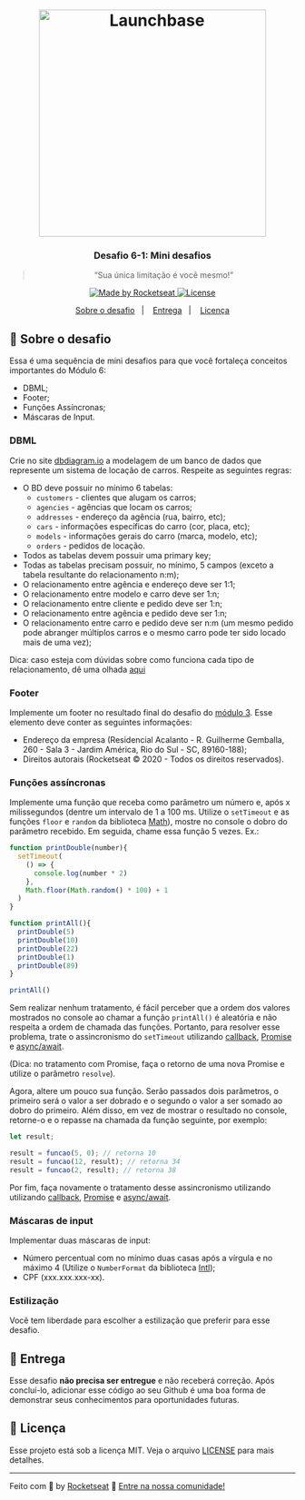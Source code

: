 <h1 align="center">
    <img alt="Launchbase" src="https://storage.googleapis.com/golden-wind/bootcamp-launchbase/logo.png" width="400px" />
</h1>

<h3 align="center">
  Desafio 6-1: Mini desafios
</h3>

<blockquote align="center">“Sua única limitação é você mesmo!”</blockquote>

<p align="center">

  <a href="https://rocketseat.com.br">
    <img alt="Made by Rocketseat" src="https://img.shields.io/badge/made%20by-Rocketseat-%23F8952D">
  </a>

  <a href="LICENSE" >
    <img alt="License" src="https://img.shields.io/badge/license-MIT-%23F8952D">
  </a>

</p>

<p align="center">
  <a href="#rocket-sobre-o-desafio">Sobre o desafio</a>&nbsp;&nbsp;&nbsp;|&nbsp;&nbsp;&nbsp;
  <a href="#calendar-entrega">Entrega</a>&nbsp;&nbsp;&nbsp;|&nbsp;&nbsp;&nbsp;
  <a href="#memo-licença">Licença</a>
</p>

## :rocket: Sobre o desafio

Essa é uma sequência de mini desafios para que você fortaleça conceitos importantes do Módulo 6:

- DBML;
- Footer;
- Funções Assíncronas;
- Máscaras de Input.

### DBML

Crie no site [dbdiagram.io](https://dbdiagram.io/home) a modelagem de um banco de dados que represente um sistema de locação de carros. Respeite as seguintes regras:

- O BD deve possuir no mínimo 6 tabelas:
  - `customers` - clientes que alugam os carros;
  - `agencies` - agências que locam os carros;
  - `addresses` - endereço da agência (rua, bairro, etc);
  - `cars` - informações específicas do carro (cor, placa, etc);
  - `models` - informações gerais do carro (marca, modelo, etc);
  - `orders` - pedidos de locação.
- Todos as tabelas devem possuir uma primary key;
- Todas as tabelas precisam possuir, no mínimo, 5 campos (exceto a tabela resultante do relacionamento n:m);
- O relacionamento entre agência e endereço deve ser 1:1;
- O relacionamento entre modelo e carro deve ser 1:n;
- O relacionamento entre cliente e pedido deve ser 1:n;
- O relacionamento entre agência e pedido deve ser 1:n;
- O relacionamento entre carro e pedido deve ser n:m (um mesmo pedido pode abranger múltiplos carros e o mesmo carro pode ter sido locado mais de uma vez);

Dica: caso esteja com dúvidas sobre como funciona cada tipo de relacionamento, dê uma olhada [aqui](https://sites.google.com/site/uniplibancodedados1/aulas/aula-7---tipos-de-relacionamento)

### Footer

Implemente um footer no resultado final do desafio do [módulo 3](https://github.com/Rocketseat/bootcamp-launchbase-desafios-03/blob/master/desafios/03-3-pagina-descricao-curso.md). Esse elemento deve conter as seguintes informações:

- Endereço da empresa (Residencial Acalanto - R. Guilherme Gemballa, 260 - Sala 3 - Jardim América, Rio do Sul - SC, 89160-188);
- Direitos autorais (Rocketseat © 2020 - Todos os direitos reservados).

### Funções assíncronas

Implemente uma função que receba como parâmetro um número e, após x milissegundos (dentre um intervalo de 1 a 100 ms. Utilize o `setTimeout` e as funções `floor` e `random` da biblioteca [Math](https://developer.mozilla.org/pt-BR/docs/Web/JavaScript/Reference/Global_Objects/Math)), mostre no console o dobro do parâmetro recebido. Em seguida, chame essa função 5 vezes. Ex.:

```js
function printDouble(number){
  setTimeout(
    () => {
      console.log(number * 2)
    }, 
    Math.floor(Math.random() * 100) + 1
  )
}

function printAll(){
  printDouble(5)
  printDouble(10)
  printDouble(22)
  printDouble(1)
  printDouble(89)
}

printAll()
```

Sem realizar nenhum tratamento, é fácil perceber que a ordem dos valores mostrados no console ao chamar a função `printAll()` é aleatória e não respeita a ordem de chamada das funções. Portanto, para resolver esse problema, trate o assincronismo do `setTimeout` utilizando [callback](https://developer.mozilla.org/pt-BR/docs/Glossario/Callback_function), [Promise](https://developer.mozilla.org/pt-BR/docs/Web/JavaScript/Reference/Global_Objects/Promise) e [async/await](https://developer.mozilla.org/pt-BR/docs/Web/JavaScript/Reference/Operators/await).

(Dica: no tratamento com Promise, faça o retorno de uma nova Promise e utilize o parâmetro `resolve`).

Agora, altere um pouco sua função. Serão passados dois parâmetros, o primeiro será o valor a ser dobrado e o segundo o valor a ser somado ao dobro do primeiro. Além disso, em vez de mostrar o resultado no console, retorne-o e o repasse na chamada da função seguinte, por exemplo:

```js
let result;

result = funcao(5, 0); // retorna 10
result = funcao(12, result); // retorna 34
result = funcao(2, result); // retorna 38
```

Por fim, faça novamente o tratamento desse assincronismo utilizando utilizando [callback](https://developer.mozilla.org/pt-BR/docs/Glossario/Callback_function), [Promise](https://developer.mozilla.org/pt-BR/docs/Web/JavaScript/Reference/Global_Objects/Promise) e [async/await](https://developer.mozilla.org/pt-BR/docs/Web/JavaScript/Reference/Operators/await).

### Máscaras de input

Implementar duas máscaras de input:

- Número percentual com no mínimo duas casas após a vírgula e no máximo 4 (Utilize o `NumberFormat` da biblioteca [Intl](https://developer.mozilla.org/pt-BR/docs/Web/JavaScript/Reference/Global_Objects/NumberFormat));
- CPF (xxx.xxx.xxx-xx).

### Estilização

Você tem liberdade para escolher a estilização que preferir para esse desafio.

## :calendar: Entrega

Esse desafio **não precisa ser entregue** e não receberá correção. Após concluí-lo, adicionar esse código ao seu Github é uma boa forma de demonstrar seus conhecimentos para oportunidades futuras.

## :memo: Licença

Esse projeto está sob a licença MIT. Veja o arquivo [LICENSE](../LICENSE) para mais detalhes.

---

Feito com :purple_heart: by [Rocketseat](https://rocketseat.com.br) :wave: [Entre na nossa comunidade!](https://discordapp.com/invite/gCRAFhc)
